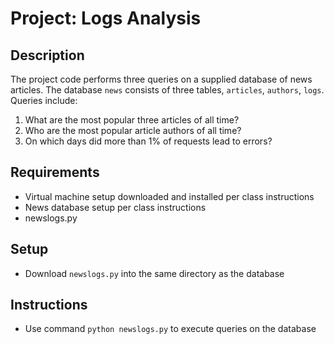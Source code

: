 # Project: Logs Analysis

## Description

The project code performs three queries on a supplied
database of news articles. The database `news` consists of
three tables, `articles`, `authors`, `logs`. Queries
include:

1. What are the most popular three articles of all time?
2. Who are the most popular article authors of all time?
3. On which days did more than 1% of requests lead to errors?

## Requirements

* Virtual machine setup downloaded and installed per class instructions
* News database setup per class instructions
* newslogs.py

## Setup

* Download `newslogs.py` into the same directory as the
  database

## Instructions

* Use command `python newslogs.py` to execute queries on the
  database
